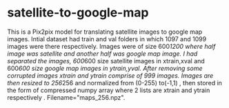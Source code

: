 # satellite-to-google-map
This is a Pix2pix model for translating satellite images to google map images.
Intial dataset had train and val folders in which 1097 and 1099 images were there respectively.
Images were of size 600*1200 where half image was satellite and another half was google map image.
I had separated the images,  600*600 size satellite images in xtrain,xval and 600*600 size google map images in ytrain,yval.
After removing some corrupted images xtrain and ytrain comprise of 999 images.
Images are then resized to 256*256 and normalized from (0-255) to(-1,1) , then stored in the form of compressed numpy array where 2 lists are xtrain and ytrain respectively . Filename="maps_256.npz".
